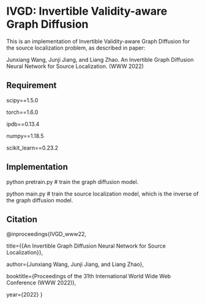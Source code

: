 
# IVGD: Invertible Validity-aware Graph Diffusion

This is an implementation of Invertible Validity-aware Graph Diffusion for the source localization problem, as described in paper:

Junxiang Wang, Junji Jiang, and Liang Zhao. An Invertible Graph Diffusion Neural Network for Source Localization. (WWW 2022)

## Requirement

scipy==1.5.0

torch==1.6.0

ipdb==0.13.4

numpy==1.18.5

scikit_learn==0.23.2

## Implementation

python pretrain.py # train the graph diffusion model.

python main.py # train the source localization model, which is the inverse of the graph diffusion model. 

## Citation

  @inproceedings{IVGD_www22,

  title={{An Invertible Graph Diffusion Neural Network for Source Localization}},

  author={Junxiang Wang, Junji Jiang, and Liang Zhao},

  booktitle={Proceedings of the 31th International World Wide Web Conference (WWW 2022)},

  year={2022}
}
